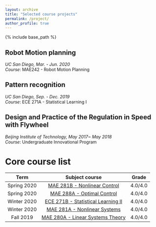 ```yaml
---
layout: archive
title: "Selected course projects"
permalink: /project/
author_profile: true
---
```


{% include base_path %}

## Robot Motion planning

*UC San Diego, Mar. - Jun. 2020*  
*Course*: MAE242 - Robot Motion Planning



## Pattern recognition

*UC San Diego, Sep. - Dec. 2019*  
*Course*: ECE 271A - Statistical Learning I


## Design and Practice of the Regulation in Speed with Flywheel 

*Beijing Institute of Technology, May 2017~ May 2018*  
*Course*: Undergraduate Innovational Program

Core course list
======


| Term | Subject course |  Grade |
| :----: | :----: | :----: |
| Spring 2020 | [MAE 281B - Nonlinear Control](#) | 4.0/4.0 |
| Spring 2020 |[MAE 288A - Optimal Control](#) | 4.0/4.0 |
| Winter 2020 | [ECE 271B - Statistical Learning II](#) | 4.0/4.0 |
| Winter 2020 | [MAE 281A - Nonlinear Systems](#) | 4.0/4.0 |
| Fall 2019 | [MAE 280A - Linear Systems Theory](#) | 4.0/4.0 |






